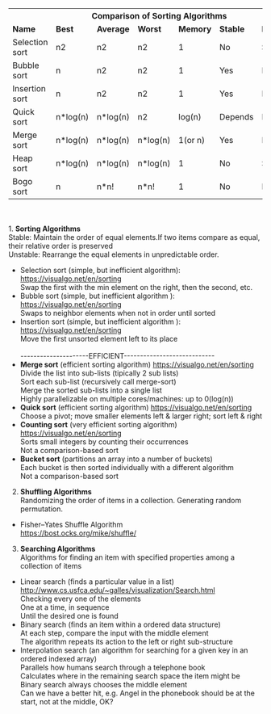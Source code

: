 <table>
<tbody>
<tr>
<th colspan="7">
Comparison of Sorting Algorithms 
</th>
</tr>
<tr>
<td><b>Name</b></td>
<td><b>Best</b></td>
<td><b>Average</b></td>
<td><b>Worst</b></td>
<td><b>Memory</b></td>
<td><b>Stable</b></td>
<td><b>Method</b></td>
</tr>

<tr>
<td>Selection sort</td>
<td>n2</td>
<td>n2</td>
<td>n2</td>
<td>1</td>
<td>No</td>
<td>Selection</td>
</tr>

<tr>
<td>Bubble sort</td>
<td>n</td>
<td>n2</td>
<td>n2</td>
<td>1</td>
<td>Yes</td>
<td>Exchanging</td>
</tr>

<tr>
<td>Insertion sort</td>
<td>n</td>
<td>n2</td>
<td>n2</td>
<td>1</td>
<td>Yes</td>
<td>Insertion</td>
</tr>

<tr>
<td>Quick sort</td>
<td>n*log(n)</td>
<td>n*log(n)</td>
<td>n2</td>
<td>log(n)</td>
<td>Depends</td>
<td>Partitioning</td>
</tr>

<tr>
<td>Merge sort</td>
<td>n*log(n)</td>
<td>n*log(n)</td>
<td>n*log(n)</td>
<td>1(or n)</td>
<td>Yes</td>
<td>Merging</td>
</tr>

<tr>
<td>Heap sort</td>
<td>n*log(n)</td>
<td>n*log(n)</td>
<td>n*log(n)</td>
<td>1</td>
<td>No</td>
<td>Selection</td>
</tr>

<tr>
<td>Bogo sort</td>
<td>n</td>
<td>n*n!</td>
<td>n*n!</td>
<td>1</td>
<td>No</td>
<td>Luck</td>
</tr>

</tbody>
</table>
<br/><br/>
1. <b>Sorting Algorithms</b><br/>
Stable: Maintain the order of equal elements.If two items compare as equal, their relative order is preserved<br/>
Unstable: Rearrange the equal elements in unpredictable order.<br/>

- Selection sort (simple, but inefficient algorithm): https://visualgo.net/en/sorting<br/>
Swap the first with the min element on the right, then the second, etc.<br/>
- Bubble sort (simple, but inefficient algorithm ): https://visualgo.net/en/sorting<br/>
Swaps to neighbor elements when not in order until sorted<br/>
- Insertion sort (simple, but inefficient algorithm ): https://visualgo.net/en/sorting <br/>
Move the first unsorted element left to its place<br/><br/>
---------------------EFFICIENT----------------------------<br/>
- <b>Merge sort</b> (efficient sorting algorithm) https://visualgo.net/en/sorting<br/>
Divide the list into sub-lists (tipically 2 sub lists)<br/>
Sort each sub-list (recursively call merge-sort)<br/>
Merge the sorted sub-lists into a single list<br/>
Highly parallelizable on multiple cores/machines: up to 0(log(n))<br/>
- <b>Quick sort</b> (efficient sorting algorithm) https://visualgo.net/en/sorting<br/>
Choose a pivot; move smaller elements left & larger right; sort left & right<br/>
- <b>Counting sort</b> (very efficient sorting algorithm) https://visualgo.net/en/sorting<br/>
Sorts small integers by counting their occurrences<br/>
Not a comparison-based sort<br/>
- <b>Bucket sort</b> (partitions an array into a number of buckets)<br/>
Each bucket is then sorted individually with a different algorithm<br/>
Not a comparison-based sort<br/>

2. <b>Shuffling Algorithms</b><br/>
Randomizing the order of items in a collection. Generating random permutation.<br/>

- Fisher–Yates Shuffle Algorithm<br/>
https://bost.ocks.org/mike/shuffle/<br/>

3. <b>Searching Algorithms</b><br/>
Algorithms for finding an item with specified properties among a collection of items<br/>

- Linear search (finds a particular value in a list) http://www.cs.usfca.edu/~galles/visualization/Search.html<br/>
Checking every one of the elements<br/>
One at a time, in sequence<br/>
Until the desired one is found<br/>
- Binary search (finds an item within a ordered data structure)<br/>
At each step, compare the input with the middle element<br/>
The algorithm repeats its action to the left or right sub-structure<br/>
-  Interpolation search (an algorithm for searching for a given key in an ordered indexed array)<br/>
Parallels how humans search through a telephone book<br/>
Calculates where in the remaining search space the item might be<br/>
Binary search always chooses the middle element<br/>
Can we have a better hit, e.g. Angel in the phonebook should be at the start, not at the middle, OK?<br/><br/>
